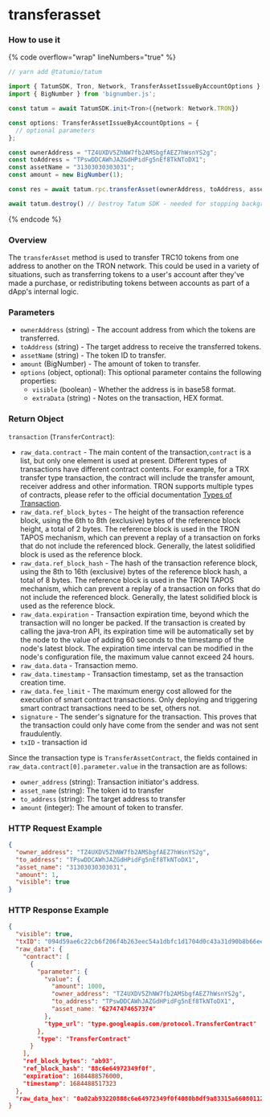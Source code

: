 # transferasset

### How to use it

{% code overflow="wrap" lineNumbers="true" %}
```typescript
// yarn add @tatumio/tatum

import { TatumSDK, Tron, Network, TransferAssetIssueByAccountOptions } from '@tatumio/tatum'
import { BigNumber } from 'bignumber.js';

const tatum = await TatumSDK.init<Tron>({network: Network.TRON})

const options: TransferAssetIssueByAccountOptions = {
  // optional parameters
};

const ownerAddress = "TZ4UXDV5ZhNW7fb2AMSbgfAEZ7hWsnYS2g";
const toAddress = "TPswDDCAWhJAZGdHPidFg5nEf8TkNToDX1";
const assetName = "31303030303031";
const amount = new BigNumber(1);

const res = await tatum.rpc.transferAsset(ownerAddress, toAddress, assetName, amount, options);

await tatum.destroy() // Destroy Tatum SDK - needed for stopping background jobs
```
{% endcode %}

### Overview

The `transferAsset` method is used to transfer TRC10 tokens from one address to another on the TRON network. This could be used in a variety of situations, such as transferring tokens to a user's account after they've made a purchase, or redistributing tokens between accounts as part of a dApp's internal logic.

### Parameters

* `ownerAddress` (string) - The account address from which the tokens are transferred.
* `toAddress` (string) - The target address to receive the transferred tokens.
* `assetName` (string) - The token ID to transfer.
* `amount` (BigNumber) - The amount of token to transfer.
* `options` (object, optional): This optional parameter contains the following properties:
  * `visible` (boolean) - Whether the address is in base58 format.
  * `extraData` (string) - Notes on the transaction, HEX format.

### Return Object

`transaction` (`TransferContract`):&#x20;

* `raw_data.contract` - The main content of the transaction,`contract` is a list, but only one element is used at present. Different types of transactions have different contract contents. For example, for a TRX transfer type transaction, the contract will include the transfer amount, receiver address and other information. TRON supports multiple types of contracts, please refer to the official documentation [Types of Transaction](https://developers.tron.network/docs/tron-protocol-transaction#types-of-transaction).
* `raw_data.ref_block_bytes` - The height of the transaction reference block, using the 6th to 8th (exclusive) bytes of the reference block height, a total of 2 bytes. The reference block is used in the TRON TAPOS mechanism, which can prevent a replay of a transaction on forks that do not include the referenced block. Generally, the latest solidified block is used as the reference block.
* `raw_data.ref_block_hash` - The hash of the transaction reference block, using the 8th to 16th (exclusive) bytes of the reference block hash, a total of 8 bytes. The reference block is used in the TRON TAPOS mechanism, which can prevent a replay of a transaction on forks that do not include the referenced block. Generally, the latest solidified block is used as the reference block.
* `raw_data.expiration` - Transaction expiration time, beyond which the transaction will no longer be packed. If the transaction is created by calling the java-tron API, its expiration time will be automatically set by the node to the value of adding 60 seconds to the timestamp of the node's latest block. The expiration time interval can be modified in the node's configuration file, the maximum value cannot exceed 24 hours.
* `raw_data.data` - Transaction memo.
* `raw_data.timestamp` - Transaction timestamp, set as the transaction creation time.
* `raw_data.fee_limit` - The maximum energy cost allowed for the execution of smart contract transactions. Only deploying and triggering smart contract transactions need to be set, others not.
* `signature` - The sender's signature for the transaction. This proves that the transaction could only have come from the sender and was not sent fraudulently.
* `txID` - transaction id

Since the transaction type is `TransferAssetContract`, the fields contained in `raw_data.contract[0].parameter.value` in the transaction are as follows:

* `owner_address` (string): Transaction initiator's address.
* `asset_name` (string): The token id to transfer
* `to_address` (string): The target address to transfer
* `amount` (integer): The amount of token to transfer.

### HTTP Request Example

```json
{
  "owner_address": "TZ4UXDV5ZhNW7fb2AMSbgfAEZ7hWsnYS2g",
  "to_address": "TPswDDCAWhJAZGdHPidFg5nEf8TkNToDX1",
  "asset_name": "31303030303031",
  "amount": 1,
  "visible": true
}
```

### HTTP Response Example

```json
{
  "visible": true,
  "txID": "094d59ae6c22cb6f206f4b263eec54a1dbfc1d1704d0c43a31d90b8b66ee4fbb",
  "raw_data": {
    "contract": [
      {
        "parameter": {
          "value": {
            "amount": 1000,
            "owner_address": "TZ4UXDV5ZhNW7fb2AMSbgfAEZ7hWsnYS2g",
            "to_address": "TPswDDCAWhJAZGdHPidFg5nEf8TkNToDX1",
            "asset_name: "62747474657374"
          },
          "type_url": "type.googleapis.com/protocol.TransferContract"
        },
        "type": "TransferContract"
      }
    ],
    "ref_block_bytes": "ab93",
    "ref_block_hash": "88c6e64972349f0f",
    "expiration": 1684488576000,
    "timestamp": 1684488517323
  },
  "raw_data_hex": "0a02ab93220888c6e64972349f0f4080b8df9a83315a66080112620a2d747970652e676f6f676c65617069732e636f6d2f70726f746f636f6c2e5472616e73666572436f6e747261637412310a1541fd49eda0f23ff7ec1d03b52c3a45991c24cd440e12154198927ffb9f554dc4a453c64b2e553a02d6df514b18e80770cbeddb9a8331"
}
```
